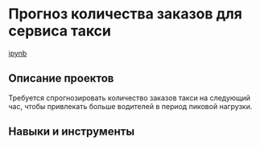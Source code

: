 # Прогноз количества заказов для сервиса такси
[ipynb](Time_model.ipynb)
## Описание проектов
Требуется спрогнозировать количество заказов такси на следующий час, чтобы привлекать больше водителей в период пиковой нагрузки.
## Навыки и инструменты
